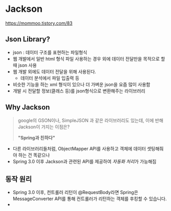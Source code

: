 # Jackson
https://mommoo.tistory.com/83
## Json Library?
- json : 데이터 구조를 표현하는 파일형식
- 웹 개발에서 일반 html 형식 파일 사용하는 경우 외에 데이터 전달만을 목적으로 할 때 json 사용
- 웹 개발 외에도 데이터 전달을 위해 사용된다.
  - 데이터 분석에서 파일 입출력 등
- 비슷한 기능을 하는 xml 형식이 있으나 더 가벼운 json을 요즘 많이 사용함
- 개발 시 전달할 정보(클래스 등)를 json형식으로 변환해주는 라이브러리
 
## Why Jackson
> google의 GSON이나, SimpleJSON 과 같은 라이브러리도 있는데, 이에 반해 Jackson이 가지는 이점은?
> 
> **"Spring과 친하다"**

- 다른 라이브러리들처럼, ObjectMapper API를 사용하고 객체에 데이터 셋팅해줘야 하는 건 똑같으나
- Spring 3.0 이후 Jackson과 관련된 API를 제공하여 *자동화 처리*가 가능해짐

## 동작 원리

- Spring 3.0 이후, 컨트롤러 리턴이 @RequestBody라면 Spring은 MessageConverter API를 통해 컨트롤러가 리턴하는 객체를 후킹할 수 있습니다.
- 
